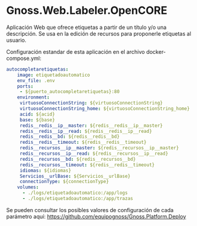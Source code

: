 # Gnoss.Web.Labeler.OpenCORE

Aplicación Web que ofrece etiquetas a partir de un título y/o una descripción. Se usa en la edición de recursos para proponerle etiquetas al usuario. 

Configuración estandar de esta aplicación en el archivo docker-compose.yml: 

```yml
autocompletaretiquetas:
    image: etiquetadoautomatico
    env_file: .env
    ports:
     - ${puerto_autocompletaretiquetas}:80
    environment:
     virtuosoConnectionString: ${virtuosoConnectionString}
     virtuosoConnectionString_home: ${virtuosoConnectionString_home}
     acid: ${acid}
     base: ${base}
     redis__redis__ip__master: ${redis__redis__ip__master}
     redis__redis__ip__read: ${redis__redis__ip__read}
     redis__redis__bd: ${redis__redis__bd}
     redis__redis__timeout: ${redis__redis__timeout}
     redis__recursos__ip__master: ${redis__recursos__ip__master}
     redis__recursos__ip__read: ${redis__recursos__ip__read}
     redis__recursos__bd: ${redis__recursos__bd}
     redis__recursos__timeout: ${redis__redis__timeout}
     idiomas: ${idiomas}
     Servicios__urlBase: ${Servicios__urlBase}
     connectionType: ${connectionType}
    volumes:
      - ./logs/etiquetadoautomatico:/app/logs
      - ./logs/etiquetadoautomatico:/app/trazas
```

Se pueden consultar los posibles valores de configuración de cada parámetro aquí: https://github.com/equipognoss/Gnoss.Platform.Deploy
